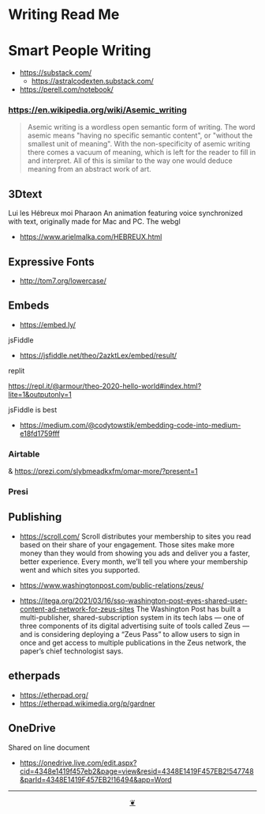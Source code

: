 # Writing Read Me


# Smart People Writing


* https://substack.com/
	* https://astralcodexten.substack.com/
* https://perell.com/notebook/


### https://en.wikipedia.org/wiki/Asemic_writing

>Asemic writing is a wordless open semantic form of writing. The word asemic means "having no specific semantic content", or "without the smallest unit of meaning". With the non-specificity of asemic writing there comes a vacuum of meaning, which is left for the reader to fill in and interpret. All of this is similar to the way one would deduce meaning from an abstract work of art.

## 3Dtext

Lui les Hébreux moi Pharaon
An animation featuring voice synchronized with text, originally made for Mac and PC. The webgl
* https://www.arielmalka.com/HEBREUX.html


## Expressive Fonts

* http://tom7.org/lowercase/


## Embeds

* https://embed.ly/

jsFiddle
* https://jsfiddle.net/theo/2azktLex/embed/result/

replit

https://repl.it/@armour/theo-2020-hello-world#index.html?lite=1&outputonly=1

jsFiddle is best

* https://medium.com/@codytowstik/embedding-code-into-medium-e18fd1759fff


### Airtable

& https://prezi.com/slybmeadkxfm/omar-more/?present=1

### Presi



## Publishing

* https://scroll.com/
Scroll distributes your membership to sites you read based on their share of your engagement. Those sites make more money than they would from showing you ads and deliver you a faster, better experience. Every month, we’ll tell you where your membership went and which sites you supported.

* https://www.washingtonpost.com/public-relations/zeus/
* https://itega.org/2021/03/16/sso-washington-post-eyes-shared-user-content-ad-network-for-zeus-sites
The Washington Post has built a multi-publisher, shared-subscription system in its tech labs — one of three components of its digital advertising suite of tools called Zeus — and is considering deploying a “Zeus Pass” to allow users to sign in once and get access to multiple publications in the Zeus network, the paper’s chief technologist says.

## etherpads

* https://etherpad.org/
* https://etherpad.wikimedia.org/p/gardner


## OneDrive

Shared on line document

* https://onedrive.live.com/edit.aspx?cid=4348e1419f457eb2&page=view&resid=4348E1419F457EB2!547748&parId=4348E1419F457EB2!16494&app=Word

***

<center title="Hello! Click me to go up to the top" ><a class=aDingbat href=javascript:window.scrollTo(0,0);> ❦ </a></center>
